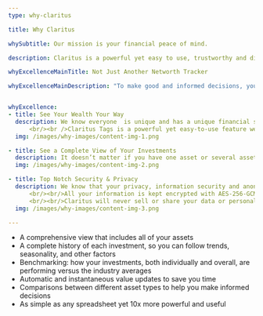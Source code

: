 ```yaml
---
type: why-claritus

title: Why Claritus

whySubtitle: Our mission is your financial peace of mind.

description: Claritus is a powerful yet easy to use, trustworthy and discreet companion to assist you in growing your wealth.

whyExcellenceMainTitle: Not Just Another Networth Tracker

whyExcellenceMainDescription: "To make good and informed decisions, you need to be able to see the big picture and evaluate your overall situation. With Claritus you will get:"


whyExcellence:
- title: See Your Wealth Your Way
  description: We know everyone  is unique and has a unique financial situation. We know personal finance is not only numbers and returns; it’s not only aggregating financial data and manipulating financial calculations.
      <br/><br />Claritus Tags is a powerful yet easy-to-use feature we offer that allows you to observe your holdings with greater clarity. Tags allow you to define your own groups of financial assets & liabilities with strong aggregation and financial calculations.
  img: /images/why-images/content-img-1.png

- title: See a Complete View of Your Investments
  description: It doesn’t matter if you have one asset or several assets scattered over multiple accounts, with Claritus everything can be organized and tracked in one convenient place.
  img: /images/why-images/content-img-2.png

- title: Top Notch Security & Privacy
  description: We know that your privacy, information security and anonymity are basic, and mandatory requirements.
      <br/><br/>All your information is kept encrypted with AES-256-GCM encryption while in transit and in rest for maximum security.
      <br/><br/>Claritus will never sell or share your data or personal information to a third party! Our loyalty stands with you, our customer and your trust in us is our top priority.
  img: /images/why-images/content-img-3.png

---
```


- A comprehensive view that includes all of your assets
- A complete history of each investment, so you can follow trends, seasonality, and other factors
- Benchmarking: how your investments, both individually and overall, are performing versus the industry averages
- Automatic and instantaneous value updates to save you time
- Comparisons between different asset types to help you make informed decisions
- As simple as any spreadsheet yet 10x more powerful and useful